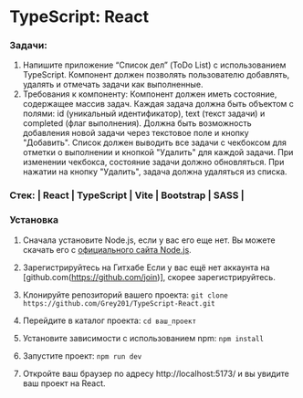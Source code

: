 # TypeScript: React

### Задачи:
1. Напишите приложение “Список дел” (ToDo List) с использованием TypeScript. Компонент должен позволять пользователю добавлять, удалять и отмечать задачи как выполненные.
2. Требования к компоненту:
Компонент должен иметь состояние, содержащее массив задач. Каждая задача должна быть объектом с полями: id (уникальный идентификатор), text (текст задачи) и completed (флаг выполнения).
Должна быть возможность добавления новой задачи через текстовое поле и кнопку "Добавить".
Список должен выводить все задачи с чекбоксом для отметки о выполнении и кнопкой "Удалить" для каждой задачи.
При изменении чекбокса, состояние задачи должно обновляться.
При нажатии на кнопку "Удалить", задача должна удаляться из списка.

### Стек: | React | TypeScript | Vite | Bootstrap | SASS |

### Установка

1. Сначала установите Node.js, если у вас его еще нет. Вы можете скачать его с [официального сайта Node.js](https://nodejs.org/).

2. Зарегистрируйтесь на Гитхабе
Если у вас ещё нет аккаунта на [github.com(https://github.com/join)], скорее зарегистрируйтесь.

3. Клонируйте репозиторий вашего проекта:
   ``` git clone https://github.com/Grey201/TypeScript-React.git ```

4. Перейдите в каталог проекта:
```cd ваш_проект ```

5. Установите зависимости с использованием npm:
``` npm install ```

6. Запустите проект:
``` npm run dev ```

7. Откройте ваш браузер по адресу http://localhost:5173/ и вы увидите ваш проект на React.